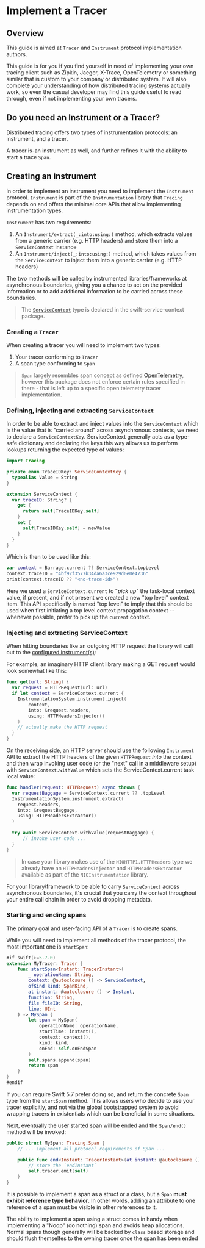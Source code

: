 # Implement a Tracer

## Overview

This guide is aimed at ``Tracer`` and `Instrument` protocol implementation authors.

This guide is for you if you find yourself in need of implementing your own tracing client such as Zipkin, Jaeger, X-Trace, OpenTelemetry or something similar that is custom to your company or distributed system. It will also complete your understanding of how distributed tracing systems actually work, so even the casual developer may find this guide useful to read through, even if not implementing your own tracers. 

## Do you need an Instrument or a Tracer?

Distributed tracing offers two types of instrumentation protocols: an instrument, and a tracer.

A tracer is-an instrument as well, and further refines it with the ability to start a trace ``Span``.

## Creating an instrument

In order to implement an instrument you need to implement the `Instrument` protocol.
`Instrument` is part of the `Instrumentation` library that `Tracing` depends on and offers the minimal core APIs that allow implementing instrumentation types.

`Instrument` has two requirements:

1. An `Instrument/extract(_:into:using:)` method, which extracts values from a generic carrier (e.g. HTTP headers) and store them into a `ServiceContext` instance
2. An `Instrument/inject(_:into:using:)` method, which takes values from the `ServiceContext` to inject them into a generic carrier (e.g. HTTP headers)

The two methods will be called by instrumented libraries/frameworks at asynchronous boundaries, giving you a chance to
act on the provided information or to add additional information to be carried across these boundaries.

> The [`ServiceContext`](https://swiftpackageindex.com/apple/swift-service-context/documentation/servicecontextmodule) type is declared in the swift-service-context package.

### Creating a `Tracer`

When creating a tracer you will need to implement two types:

1. Your tracer conforming to ``Tracer``
2. A span type conforming to ``Span``

> ``Span`` largely resembles span concept as defined  [OpenTelemetry](https://github.com/open-telemetry/opentelemetry-specification/blob/v0.7.0/specification/trace/api.md#span), however this package does not enforce certain rules specified in there - that is left up to a specific open telemetry tracer implementation.

### Defining, injecting and extracting `ServiceContext`

In order to be able to extract and inject values into the `ServiceContext` which is the value that is "carried around" across asynchronous contexts,
we need to declare a `ServiceContextKey`. ServiceContext generally acts as a type-safe dictionary and declaring the keys this way allows us to perform lookups 
returning the expected type of values:

```swift
import Tracing

private enum TraceIDKey: ServiceContextKey {
  typealias Value = String
}

extension ServiceContext {
  var traceID: String? {
    get {
      return self[TraceIDKey.self]
    }
    set {
      self[TraceIDKey.self] = newValue
    }
  }
}
```

Which is then to be used like this:

```swift
var context = Barrage.current ?? ServiceContext.topLevel
context.traceID = "4bf92f3577b34da6a3ce929d0e0e4736"
print(context.traceID ?? "<no-trace-id>")
```

Here we used a `ServiceContext.current` to "_pick up_" the task-local context value, if present,
and if not present we created a new "top level" context item. This API specifically is 
named "top level" to imply that this should be used when first initiating a top level
context propagation context -- whenever possible, prefer to pick up the `current` context.

### Injecting and extracting ServiceContext

When hitting boundaries like an outgoing HTTP request the library will call out to the [configured instrument(s)](#Bootstrapping-the-Instrumentation-System):

For example, an imaginary HTTP client library making a GET request would look somewhat like this:

```swift
func get(url: String) {
  var request = HTTPRequest(url: url)
  if let context = ServiceContext.current {
    InstrumentationSystem.instrument.inject(
        context,
        into: &request.headers,
        using: HTTPHeadersInjector()
    )
    // actually make the HTTP request
  }
}
```

On the receiving side, an HTTP server should use the following `Instrument` API to extract the HTTP headers of the given
`HTTPRequest` _into_ the context and then wrap invoking user code (or the "next" call in a middleware setup) with `ServiceContext.withValue`
which sets the ServiceContext.current task local value:

```swift
func handler(request: HTTPRequest) async throws {
  var requestBaggage = ServiceContext.current ?? .topLevel 
  InstrumentationSystem.instrument.extract(
    request.headers,
    into: &requestBaggage,
    using: HTTPHeadersExtractor()
  )
    
  try await ServiceContext.withValue(requestBaggage) {
      // invoke user code ...
  }
}
```

> In case your library makes use of the `NIOHTTP1.HTTPHeaders` type we already have an `HTTPHeadersInjector` and
`HTTPHeadersExtractor` available as part of the `NIOInstrumentation` library.

For your library/framework to be able to carry `ServiceContext` across asynchronous boundaries, it's crucial that you carry the context throughout your entire call chain in order to avoid dropping metadata.

### Starting and ending spans

The primary goal and user-facing API of a ``Tracer`` is to create spans.

While you will need to implement all methods of the tracer protocol, the most important one is `startSpan`:

```swift
#if swift(>=5.7.0)
extension MyTracer: Tracer {
    func startSpan<Instant: TracerInstant>(
        _ operationName: String,
        context: @autoclosure () -> ServiceContext,
        ofKind kind: SpanKind,
        at instant: @autoclosure () -> Instant,
        function: String,
        file fileID: String,
        line: UInt
    ) -> MySpan {
        let span = MySpan(
            operationName: operationName,
            startTime: instant(),
            context: context(),
            kind: kind,
            onEnd: self.onEndSpan
        )
        self.spans.append(span)
        return span
    }
}
#endif
```

If you can require Swift 5.7 prefer doing so, and return the concrete ``Span`` type from the `startSpan` method. 
This allows users who decide to use your tracer explicitly, and not via the global bootstrapped system to avoid 
wrapping tracers in existentials which can be beneficial in some situations.

Next, eventually the user started span will be ended and the `Span/end()` method will be invoked:

```swift
public struct MySpan: Tracing.Span {
    // ... implement all protocol requirements of Span ... 

    public func end<Instant: TracerInstant>(at instant: @autoclosure () -> Instant) {
        // store the `endInstant`
        self.tracer.emit(self)
    }
}
```

It is possible to implement a span as a struct or a class, but a ``Span`` **must exhibit reference type behavior**.
In other words, adding an attribute to one reference of a span must be visible in other references to it. 

The ability to implement a span using a struct comes in handy when implementing a "Noop" (do nothing) span and avoids heap allocations. Normal spans though generally will be backed by `class` based storage and should flush themselfes to the owning tracer once the span has been ended